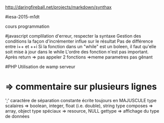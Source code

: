 http://daringfireball.net/projects/markdown/synthax

#iesa-2015-m1dt

cours programmation

#javascript
complilation d'erreur, respecter la syntaxe
Gestion des conditions
la façon d'incrémenter influe sur le résultat
Pas de différence entre i++ et ++i
Si la fonction dans un "while" est un boleen, il faut qu'elle soit mise à jour dans le while
L'ordre des fonction n'est pas important.
Après return => pas appeler
2 fonctions =>meme parametres pas gênant

#PHP
Utilisation de wamp serveur
# => commentaire sur plusieurs lignes
';' caractère de séparation
constante écrite toujours en MAJUSCULE
type scalaires => boolean, integer, float (i.e. double), string
type composes => array, object
type spéciaux => resource, NULL
gettype => affichage du type de données